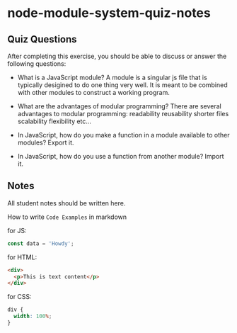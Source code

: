 # node-module-system-quiz-notes

## Quiz Questions

After completing this exercise, you should be able to discuss or answer the following questions:

- What is a JavaScript module?
  A module is a singular js file that is typically desigined to do one thing very well. It is meant to be combined with other modules to construct a working program.

- What are the advantages of modular programming?
  There are several advantages to modular programming:
  readability
  reusability
  shorter files
  scalability
  flexibility
  etc...

- In JavaScript, how do you make a function in a module available to other modules?
  Export it.

- In JavaScript, how do you use a function from another module?
  Import it.

## Notes

All student notes should be written here.

How to write `Code Examples` in markdown

for JS:

```javascript
const data = 'Howdy';
```

for HTML:

```html
<div>
  <p>This is text content</p>
</div>
```

for CSS:

```css
div {
  width: 100%;
}
```

